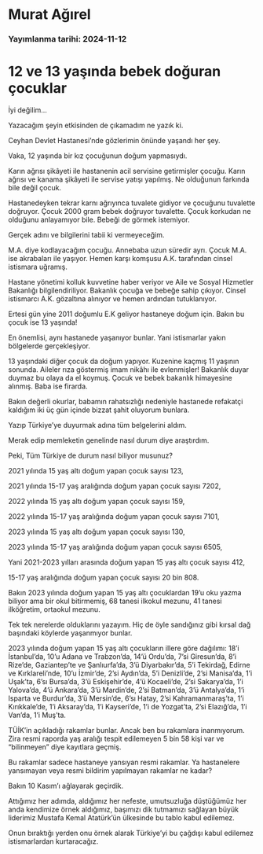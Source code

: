 # Murat Ağırel

### Yayımlanma tarihi: 2024-11-12

# 12 ve 13 yaşında bebek doğuran çocuklar

İyi değilim...

Yazacağım şeyin etkisinden de çıkamadım ne yazık ki.

Ceyhan Devlet Hastanesi’nde gözlerimin önünde yaşandı her şey.

Vaka, 12 yaşında bir kız çocuğunun doğum yapmasıydı.

Karın ağrısı şikâyeti ile hastanenin acil servisine getirmişler çocuğu. Karın ağrısı ve kanama şikâyeti ile servise yatışı yapılmış. Ne olduğunun farkında bile değil çocuk.

Hastanedeyken tekrar karnı ağrıyınca tuvalete gidiyor ve çocuğunu tuvalette doğruyor. Çocuk 2000 gram bebek doğruyor tuvalette. Çocuk korkudan ne olduğunu anlayamıyor bile. Bebeği de görmek istemiyor.

Gerçek adını ve bilgilerini tabii ki vermeyeceğim.

M.A. diye kodlayacağım çocuğu. Annebaba uzun süredir ayrı. Çocuk M.A. ise akrabaları ile yaşıyor. Hemen karşı komşusu A.K. tarafından cinsel istismara uğramış.

Hastane yönetimi kolluk kuvvetine haber veriyor ve Aile ve Sosyal Hizmetler Bakanlığı bilgilendiriliyor. Bakanlık çocuğa ve bebeğe sahip çıkıyor. Cinsel istismarcı A.K. gözaltına alınıyor ve hemen ardından tutuklanıyor.

Ertesi gün yine 2011 doğumlu E.K geliyor hastaneye doğum için. Bakın bu çocuk ise 13 yaşında!

En önemlisi, aynı hastanede yaşanıyor bunlar. Yani istismarlar yakın bölgelerde gerçekleşiyor.

13 yaşındaki diğer çocuk da doğum yapıyor. Kuzenine kaçmış 11 yaşının sonunda. Aileler rıza göstermiş imam nikâhı ile evlenmişler! Bakanlık duyar duymaz bu olaya da el koymuş. Çocuk ve bebek bakanlık himayesine alınmış. Baba ise firarda.

Bakın değerli okurlar, babamın rahatsızlığı nedeniyle hastanede refakatçi kaldığım iki üç gün içinde bizzat şahit oluyorum bunlara.

Yazıp Türkiye’ye duyurmak adına tüm belgelerini aldım.

Merak edip memleketin genelinde nasıl durum diye araştırdım.

Peki, Tüm Türkiye de durum nasıl biliyor musunuz?

2021 yılında 15 yaş altı doğum yapan çocuk sayısı 123,

2021 yılında 15-17 yaş aralığında doğum yapan çocuk sayısı 7202,

2022 yılında 15 yaş altı doğum yapan çocuk sayısı 159,

2022 yılında 15-17 yaş aralığında doğum yapan çocuk sayısı 7101,

2023 yılında 15 yaş altı doğum yapan çocuk sayısı 130,

2023 yılında 15-17 yaş aralığında doğum yapan çocuk sayısı 6505,

Yani 2021-2023 yılları arasında doğum yapan 15 yaş altı çocuk sayısı 412,

15-17 yaş aralığında doğum yapan çocuk sayısı 20 bin 808.

Bakın 2023 yılında doğum yapan 15 yaş altı çocuklardan 19’u oku yazma biliyor ama bir okul bitirmemiş, 68 tanesi ilkokul mezunu, 41 tanesi ilköğretim, ortaokul mezunu.

Tek tek nerelerde olduklarını yazayım. Hiç de öyle sandığınız gibi kırsal dağ başındaki köylerde yaşanmıyor bunlar.

2023 yılında doğum yapan 15 yaş altı çocukların illere göre dağılımı: 18’i İstanbul’da, 10’u Adana ve Trabzon’da, 14’ü Ordu’da, 7’si Giresun’da, 8’i Rize’de, Gaziantep’te ve Şanlıurfa’da, 3’ü Diyarbakır’da, 5’i Tekirdağ, Edirne ve Kırklareli’nde, 10’u İzmir’de, 2’si Aydın’da, 5’i Denizli’de, 2’si Manisa’da, 1’i Uşak’ta, 6’sı Bursa’da, 3’ü Eskişehir’de, 4’ü Kocaeli’de, 2’si Sakarya’da, 1’i Yalova’da, 4’ü Ankara’da, 3’ü Mardin’de, 2’si Batman’da, 3’ü Antalya’da, 1’i Isparta ve Burdur’da, 3’ü Mersin’de, 6’sı Hatay, 2’si Kahramanmaraş’ta, 1’i Kırıkkale’de, 1’i Aksaray’da, 1’i Kayseri’de, 1’i de Yozgat’ta, 2’si Elazığ’da, 1’i Van’da, 1’i Muş’ta.

TÜİK’in açıkladığı rakamlar bunlar. Ancak ben bu rakamlara inanmıyorum. Zira resmi raporda yaş aralığı tespit edilemeyen 5 bin 58 kişi var ve “bilinmeyen” diye kayıtlara geçmiş.

Bu rakamlar sadece hastaneye yansıyan resmi rakamlar. Ya hastanelere yansımayan veya resmi bildirim yapılmayan rakamlar ne kadar?

Bakın 10 Kasım’ı ağlayarak geçirdik.

Attığımız her adımda, aldığımız her nefeste, umutsuzluğa düştüğümüz her anda kendimize örnek aldığımız, başımızı dik tutmamızı sağlayan büyük liderimiz Mustafa Kemal Atatürk’ün ülkesinde bu tablo kabul edilemez.

Onun bıraktığı yerden onu örnek alarak Türkiye’yi bu çağdışı kabul edilemez istismarlardan kurtaracağız.

